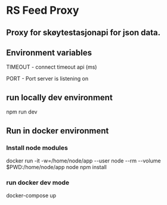 # RS Feed Proxy
## Proxy for skøytestasjonapi for json data.

## Environment variables
TIMEOUT - connect timeout api (ms)

PORT - Port server is listening on

## run locally dev environment
npm run dev

## Run in docker environment
### Install node modules
docker run -it -w=/home/node/app --user node --rm --volume $PWD:/home/node/app node npm install

### run docker dev mode
docker-compose up

